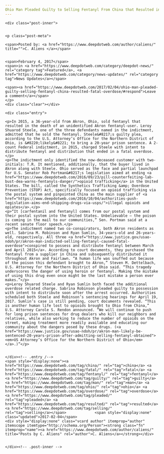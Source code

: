 ```yaml
---
Ohio Man Pleaded Guilty to Selling Fentanyl From China that Resulted in a Fatal Overdose
---
```

<article class="post-listing post-17969 post type-post status-publish format-standard has-post-thumbnail hentry category-deepdot-news category-news-updates tag-china tag-fatal tag-fentanyl tag-guilty tag-man tag-ohio tag-overdose tag-pleaded tag-resulted tag-selling">
    
    <div class="post-inner">
    
    
    <p class="post-meta">
    
    <span>Posted by: <a href="https://www.deepdotweb.com/author/caliens/" title="">C. Aliens </a></span>
    
    
    <span>February 4, 2017</span>
    <span>in <a href="https://www.deepdotweb.com/category/deepdot-news/" rel="category tag">Featured</a>, <a href="https://www.deepdotweb.com/category/news-updates/" rel="category tag">News Updates</a></span>
    
    <span><a href="https://www.deepdotweb.com/2017/02/04/ohio-man-pleaded-guilty-selling-fentanyl-china-resulted-fatal-overdose/#respond">Leave a comment</a></span>
    </p>
    <div class="clear"></div>
    
    <div class="entry">
    
    <p>In 2015, a 36-year-old from Akron, Ohio, sold fentanyl that resulted in the death of an unidentified Akron fentanyl-user. Leroy Shuarod Steele, one of the three defendants named in the indictment, admitted that he sold the fentanyl. Steele&#8217;s guilty plea, according to the U.S. Attorney’s Office for the Northern District of Ohio, is &#8220;likely&#8221; to bring a 20-year prison sentence. A 2-count Federal indictment, in 2015, charged Steele with intent to distribute fentanyl and distribution that ended in a fatal overdose.</p>
    <p>The indictment only identified the now-deceased customer with two-initials: T.R. It mentioned, additionally, that the buyer lived in Akron along with Steele. Ohio served as the face and partial launchpad for U.S. Senator Rob Portman&#8217;s legislation aimed at ending <a href="https://www.deepdotweb.com/2016/09/23/pill-counterfeiting-lab-bust-dea-warns-fentanyls-danger/">opioid trafficking</a> in the United States. The bill, called the Synthetics Trafficking &amp; Overdose Prevention (STOP) Act, specifically focused on opioid trafficking via the postal system and pinpointed China as the main supplier of <a href="https://www.deepdotweb.com/2016/10/04/authorities-push-legislation-aims-end-shipping-drugs-via-usps/">illegal opioids and opiates</a>.</p>
    <p>“It [carfentanil and fentanyl] comes from our postal system and their postal system into the United States. Unbelievable — the poison is coming in the mail to our communities,” Sen. Portman said at a recent senate floor speech.</p>
    <p>The indictment named two co-conspirators, both Akron residents as well. Sabrina M. Robinson and Ryan Sumlin, 34-years-old and 26-years-old, respectively. All three <a href="https://www.justice.gov/usao-ndoh/pr/akron-man-indicted-selling-fentanyl-caused-fatal-overdose">conspired to possess and distribute fentanyl between March and April 2015</a>. According to court documents, they purchased the fentanyl from a supplier in China and subsequently distributed it throughout Akron and Fairlawn. “A human life was snuffed out because of the poison this defendant brought to Akron,” Steven M. Dettelbach, U.S. Attorney for the Northern District of Ohio said. “This tragedy underscores the danger of using heroin or fentanyl. Making the mistake of using this drug even once might be the last mistake a person ever makes.”</p>
    <p>Leroy Shuarod Steele and Ryan Sumlin both faced the additional overdose related charge. Sabrina Robinson pleaded guilty to possession with intent to distribute soon after the arrest occurred. Authorities scheduled both Steele and Robinson’s sentencing hearings for April 19, 2017. Sumlin’s case is still pending, court documents revealed. “This is another human life lost to opioids brought to Ohio from China,” U.S. Attorney Carole S. Rendon announced. “We will continue to push for long prison sentences for drug dealers who kill our neighbors and relatives, while also working to reduce the number of opioids on the street, making treatment more readily available and educating our community about the dangers posed by these drugs. (<a href="https://www.justice.gov/usao-ndoh/pr/akron-man-likely-be-sentenced-20-years-prison-after-admitting-selling-fentanyl-obtained"><em>US Attorney’s Office for the Northern District of Ohio</em></a>.)”</p>
    
    
    </div><!-- .entry /-->
    <span style="display:none"><a href="https://www.deepdotweb.com/tag/china/" rel="tag">china</a> <a href="https://www.deepdotweb.com/tag/fatal/" rel="tag">fatal</a> <a href="https://www.deepdotweb.com/tag/fentanyl/" rel="tag">fentanyl</a> <a href="https://www.deepdotweb.com/tag/guilty/" rel="tag">guilty</a> <a href="https://www.deepdotweb.com/tag/man/" rel="tag">man</a> <a href="https://www.deepdotweb.com/tag/ohio/" rel="tag">ohio</a> <a href="https://www.deepdotweb.com/tag/overdose/" rel="tag">overdose</a> <a href="https://www.deepdotweb.com/tag/pleaded/" rel="tag">pleaded</a> <a href="https://www.deepdotweb.com/tag/resulted/" rel="tag">resulted</a> <a href="https://www.deepdotweb.com/tag/selling/" rel="tag">selling</a></span>				<span style="display:none" class="updated">2017-02-04</span>
    <div style="display:none" class="vcard author" itemprop="author" itemscope itemtype="http://schema.org/Person"><strong class="fn" itemprop="name"><a href="https://www.deepdotweb.com/author/caliens/" title="Posts by C. Aliens" rel="author">C. Aliens</a></strong></div>
    
    
    </div><!-- .post-inner -->
</article><!-- .post-listing -->


